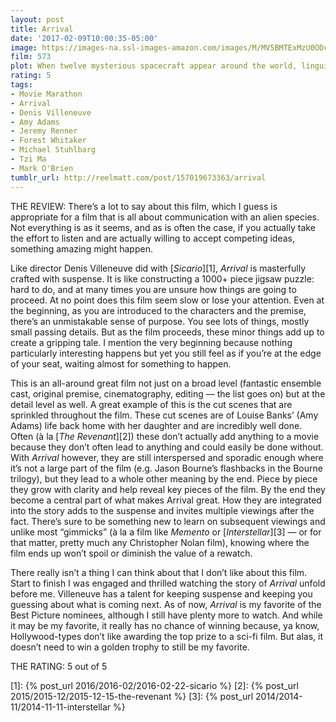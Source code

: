 ```yaml
---
layout: post
title: Arrival
date: '2017-02-09T10:00:35-05:00'
image: https://images-na.ssl-images-amazon.com/images/M/MV5BMTExMzU0ODcxNDheQTJeQWpwZ15BbWU4MDE1OTI4MzAy._V1_SY1000_CR0,0,640,1000_AL_.jpg
film: 573
plot: When twelve mysterious spacecraft appear around the world, linguistics professor Louise Banks is tasked with interpreting the language of the apparent alien visitors.
rating: 5
tags:
- Movie Marathon
- Arrival
- Denis Villeneuve
- Amy Adams
- Jeremy Renner
- Forest Whitaker
- Michael Stuhlbarg
- Tzi Ma
- Mark O'Brien
tumblr_url: http://reelmatt.com/post/157019673363/arrival
---
```


THE REVIEW: There’s a lot to say about this film, which I guess is appropriate for a film that is all about communication with an alien species. Not everything is as it seems, and as is often the case, if you actually take the effort to listen and are actually willing to accept competing ideas, something amazing might happen.

Like director Denis Villeneuve did with [*Sicario*][1], *Arrival* is masterfully crafted with suspense. It is like constructing a 1000+ piece jigsaw puzzle: hard to do, and at many times you are unsure how things are going to proceed. At no point does this film seem slow or lose your attention. Even at the beginning, as you are introduced to the characters and the premise, there’s an unmistakable sense of purpose. You see lots of things, mostly small passing details. But as the film proceeds, these minor things add up to create a gripping tale. I mention the very beginning because nothing particularly interesting happens but yet you still feel as if you’re at the edge of your seat, waiting almost for something to happen.

This is an all-around great film not just on a broad level (fantastic ensemble cast, original premise, cinematography, editing — the list goes on) but at the detail level as well. A great example of this is the cut scenes that are sprinkled throughout the film. These cut scenes are of Louise Banks’ (Amy Adams) life back home with her daughter and are incredibly well done. Often (à la [*The Revenant*][2]) these don’t actually add anything to a movie because they don’t often lead to anything and could easily be done without. With *Arrival* however, they are still interspersed and sporadic enough where it’s not a large part of the film (e.g. Jason Bourne’s flashbacks in the Bourne trilogy), but they lead to a whole other meaning by the end. Piece by piece they grow with clarity and help reveal key pieces of the film. By the end they become a central part of what makes Arrival great. How they are integrated into the story adds to the suspense and invites multiple viewings after the fact. There’s sure to be something new to learn on subsequent viewings and unlike most “gimmicks” (à la a film like *Memento* or [*Interstellar*][3] — or for that matter, pretty much any Christopher Nolan film), knowing where the film ends up won’t spoil or diminish the value of a rewatch.

There really isn’t a thing I can think about that I don’t like about this film. Start to finish I was engaged and thrilled watching the story of *Arrival* unfold before me. Villeneuve has a talent for keeping suspense and keeping you guessing about what is coming next. As of now, *Arrival* is my favorite of the Best Picture nominees, although I still have plenty more to watch. And while it may be my favorite, it really has no chance of winning because, ya know, Hollywood-types don’t like awarding the top prize to a sci-fi film. But alas, it doesn’t need to win a golden trophy to still be my favorite.

THE RATING: 5 out of 5

[1]: {% post_url 2016/2016-02/2016-02-22-sicario %}
[2]: {% post_url 2015/2015-12/2015-12-15-the-revenant %}
[3]: {% post_url 2014/2014-11/2014-11-11-interstellar %}